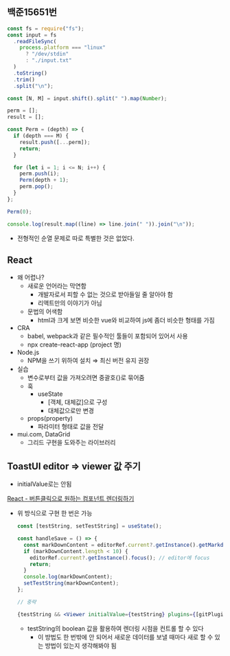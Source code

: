 ## 백준15651번

```jsx
const fs = require("fs");
const input = fs
  .readFileSync(
    process.platform === "linux"
      ? "/dev/stdin"
      : "./input.txt"
  )
  .toString()
  .trim()
  .split("\n");

const [N, M] = input.shift().split(" ").map(Number);

perm = [];
result = [];

const Perm = (depth) => {
  if (depth === M) {
    result.push([...perm]);
    return;
  }

  for (let i = 1; i <= N; i++) {
    perm.push(i);
    Perm(depth + 1);
    perm.pop();
  }
};

Perm(0);

console.log(result.map((line) => line.join(" ")).join("\n"));
```

- 전형적인 순열 문제로 따로 특별한 것은 없었다.

## React

- 왜 어렵나?
    - 새로운 언어라는 막연함
        - 개발자로서 피할 수 없는 것으로 받아들일 줄 알아야 함
        - 리액트만의 이야기가 아님
    - 문법의 어색함
        - html과 크게 보면 비슷한 vue와 비교하여 js에 좀더 비슷한 형태를 가짐
- CRA
    - babel, webpack과 같은 필수적인 툴들이 포함되어 있어서 사용
    - npx create-react-app (project 명)
- Node.js
    - NPM을 쓰기 위하여 설치 ⇒ 최신 버전 유지 권장
- 실습
    - 변수로부터 값을 가져오려면 중괄호{}로 묶어줌
    - 훅
        - useState
            - [객체, 대체값]으로 구성
            - 대체값으로만 변경
    - props(property)
        - 파라미터 형태로 값을 전달
- mui.com, DataGrid
    - 그리드 구현을 도와주는 라이브러리

## ToastUI editor ⇒ viewer 값 주기

- initialValue로는 안됨

[React - 버튼클릭으로 원하는 컴포넌트 렌더링하기](https://velog.io/@moolbum/체크한것-컴포넌트-렌더하기)

- 위 방식으로 구현 한 번은 가능
    
    ```jsx
    const [testString, setTestString] = useState();
    
    const handleSave = () => {
      const markDownContent = editorRef.current?.getInstance().getMarkdown();
      if (markDownContent.length < 10) {
        editorRef.current?.getInstance().focus(); // editor에 focus
        return;
      }
      console.log(markDownContent);
      setTestString(markDownContent);
    };
    
    // 중략
    
    {testString && <Viewer initialValue={testString} plugins={[gitPlugin]} />}
    ```
    
    - testString의 boolean 값을 활용하여 렌더링 시점을 컨트롤 할 수 있다
        - 이 방법도 한 번밖에 안 되어서 새로운 데이터를 보낼 때마다 새로 할 수 있는 방법이 있는지 생각해봐야 됨
